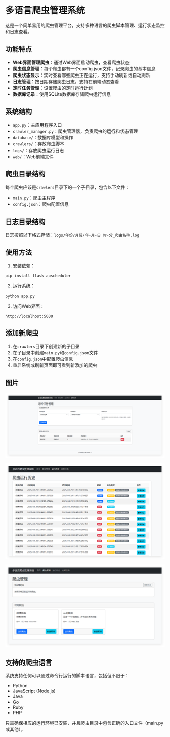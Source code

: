 # 多语言爬虫管理系统

这是一个简单易用的爬虫管理平台，支持多种语言的爬虫脚本管理、运行状态监控和日志查看。

## 功能特点

- **Web界面管理爬虫**：通过Web界面启动爬虫，查看爬虫状态
- **爬虫信息管理**：每个爬虫都有一个config.json文件，记录爬虫的基本信息
- **爬虫状态显示**：实时查看哪些爬虫正在运行，支持手动刷新或自动刷新
- **日志管理**：按日期存储爬虫日志，支持在前端动态查看
- **定时任务管理**：设置爬虫的定时运行计划
- **数据库记录**：使用SQLite数据库存储爬虫运行信息

## 系统结构

- `app.py`：主应用程序入口
- `crawler_manager.py`：爬虫管理器，负责爬虫的运行和状态管理
- `database/`：数据库模型和操作
- `crawlers/`：存放爬虫脚本
- `logs/`：存放爬虫运行日志
- `web/`：Web前端文件

## 爬虫目录结构

每个爬虫应该是`crawlers`目录下的一个子目录，包含以下文件：

- `main.py`：爬虫主程序
- `config.json`：爬虫配置信息

## 日志目录结构

日志按照以下格式存储：`logs/年份/月份/年-月-日 时-分_爬虫名称.log`

## 使用方法

1. 安装依赖：
```
pip install flask apscheduler
```

2. 运行系统：
```
python app.py
```

3. 访问Web界面：
```
http://localhost:5000
```

## 添加新爬虫

1. 在`crawlers`目录下创建新的子目录
2. 在子目录中创建`main.py`和`config.json`文件
3. 在`config.json`中配置爬虫信息
4. 重启系统或刷新页面即可看到新添加的爬虫

## 图片
![](image//img.png)

![](image/img_1.png)

![](image\\img_2.png)

## 支持的爬虫语言

系统支持任何可以通过命令行运行的脚本语言，包括但不限于：

- Python
- JavaScript (Node.js)
- Java
- Go
- Ruby
- PHP

只需确保相应的运行环境已安装，并且爬虫目录中包含正确的入口文件（main.py或其他）。

